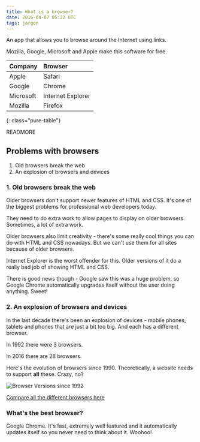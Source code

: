 ```yaml
---
title: What is a browser?
date: 2016-04-07 05:22 UTC
tags: jargon
---
```


An app that allows you to browse around the Internet using links. 

Mozilla, Google, Microsoft and Apple make this software for free. 

|Company|Browser|
|:------|:------|
|Apple|Safari|
|Google|Chrome|
|Microsoft|Internet Explorer|
|Mozilla|Firefox|
{: class="pure-table"}

READMORE

## Problems with browsers

1. Old browsers break the web
2. An explosion of browsers and devices

### 1. Old browsers break the web

Older browsers don't support newer features of HTML and CSS. It's one of the biggest problems for professional web developers today.

They need to do extra work to allow pages to display on older browsers. Sometimes, a lot of extra work.

Older browsers also limit creativity - there's some really cool things you can do with HTML and CSS nowadays. But we can't use them for all sites because of older browsers.

Internet Explorer is the worst offender for this. Older versions of it do a really bad job of showing HTML and CSS. 

There is good news though - Google saw this was a huge problem, so Google Chrome automatically upgrades itself without the user doing anything. Sweet!

### 2. An explosion of browsers and devices

In the last decade there's been an explosion of devices - mobile phones, tablets and phones that are just a bit too big. And each has a different browser.

In 1992 there were 3 browsers.

In 2016 there are 28 browsers.

Here's the evolution of browsers since 1990. Theoretically, a website needs to support **all** these. Crazy, no?

![Browser Versions since 1992](https://upload.wikimedia.org/wikipedia/commons/7/74/Timeline_of_web_browsers.svg)

[Compare all the different browsers here](http://caniuse.com/#comparison)

### What's the best browser?

Google Chrome. It's fast, extremely well featured and it automatically updates itself so you never need to think about it. Woohoo!



